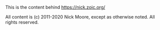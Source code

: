 This is the content behind https://nick.zoic.org/

All content is (c) 2011-2020 Nick Moore, except as otherwise noted.  All rights reserved.
